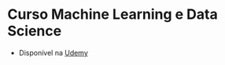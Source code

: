 # Curso Machine Learning e Data Science
- Disponível na [Udemy](https://wipro.udemy.com/course-dashboard-redirect/?course_id=1419916)

